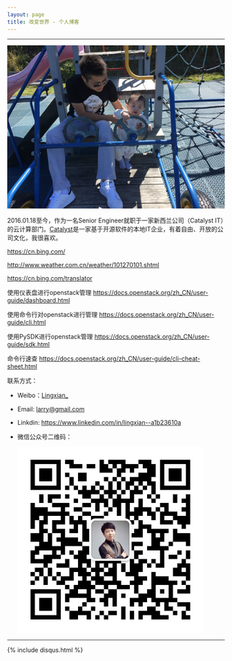 ```yaml
---
layout: page
title: 改变世界 - 个人博客
---
```

---

![](/images/1986-08-29-about-me/head.jpg)



2016.01.18至今，作为一名Senior Engineer就职于一家新西兰公司（Catalyst IT）的云计算部门。[Catalyst](http://www.catalyst.net.nz/)是一家基于开源软件的本地IT企业，有着自由、开放的公司文化，我很喜欢。


<https://cn.bing.com/>

<http://www.weather.com.cn/weather/101270101.shtml>

<https://cn.bing.com/translator>


使用仪表盘进行openstack管理
<https://docs.openstack.org/zh_CN/user-guide/dashboard.html>

使用命令行对openstack进行管理
<https://docs.openstack.org/zh_CN/user-guide/cli.html>

使用PySDK进行openstack管理
<https://docs.openstack.org/zh_CN/user-guide/sdk.html>

命令行速查
<https://docs.openstack.org/zh_CN/user-guide/cli-cheat-sheet.html>



联系方式：

- Weibo：[Lingxian_](http://weibo.com/lingxian)
- Email: <larry@gmail.com>
- Linkdin: <https://www.linkedin.com/in/lingxian--a1b23610a>
- 微信公众号二维码：  

  ![微信公众号二维码](/images/1986-08-29-about-me/my_wechat.jpg)

---
{% include disqus.html %}
